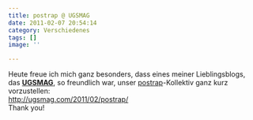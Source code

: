 ```yaml
---
title: postrap @ UGSMAG
date: 2011-02-07 20:54:14
category: Verschiedenes
tags: []
image: ''

---
```


Heute freue ich mich ganz besonders, dass eines meiner Lieblingsblogs, das [**UGSMAG**](http://ugsmag.com/2011/02/postrap/), so freundlich war, unser [postrap](http://www.postrap.de)-Kollektiv ganz kurz vorzustellen:  
<http://ugsmag.com/2011/02/postrap/>  
Thank you!
